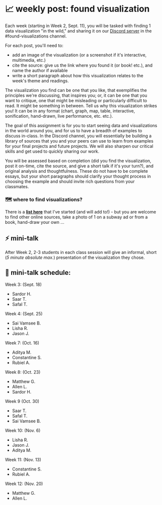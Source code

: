 # 📈 weekly post: found visualization

Each week (starting in Week 2, Sept. 11), you will be tasked with finding 1 data visualization "in the wild," and sharing it on our [Discord server](https://github.com/mab253/dataviz_fall24/blob/main/discord.md) in the #found-visualizations channel.

For each post, you'll need to:
- add an image of the visualization (or a screenshot if it's interactive, multimedia, etc.)
- cite the source: give us the link where you found it (or book! etc.), and name the author if available
- write a short paragraph about how this visualization relates to the week's theme and readings.

The visualization you find can be one that you like, that exemplifies the principles we're discussing, that inspires you; or, it can be one that you want to critique, one that might be misleading or particularly difficult to read. It might be something in between. Tell us why this visualization strikes you! It can be in any format (chart, graph, map, table, interactive, sonification, hand-drawn, live performance, etc. etc.).

The goal of this assignment is for you to start seeing data and visualizations in the world around you, and for us to have a breadth of examples to discuss in-class. In the Discord channel, you will essentially be building a library of sources that you and your peers can use to learn from examples for your final projects and future projects. We will also sharpen our critical skills and get used to quickly sharing our work.

You will be assessed based on completion (did you find the visualization, post it on-time, cite the source, and give a short talk if it's your turn?), and original analysis and thoughtfulness. These do not have to be complete essays, but your short paragraphs should clarify your thought process in choosing the example and should invite rich questions from your classmates.

### 🗺️ where to find visualizations?

There is a **[list here](https://github.com/mab253/dataviz_fall24/blob/main/sources-list.md)** that I've started (and will add to!) - but you are welcome to find other online sources, take a photo of 1 on a subway ad or from a book, hand-draw your own ...

## ⚡️ mini-talk

After Week 2, 2-3 students in each class session will give an informal, short (_5 minute absolute max._) presentation of the visualization they chose. 

## 📆 mini-talk schedule:

Week 3: (Sept. 18)
- Sardor H.
- Saar T.
- Safal T.

Week 4: (Sept. 25)
- Sai Vamsee B.
- Lisha R.
- Jason J.

Week 7: (Oct. 16)
- Aditya M.
- Constantine S.
- Rubiel A.

Week 8: (Oct. 23)
- Matthew G.
- Allen L.
- Sardor H.

Week 9 (Oct. 30)
- Saar T.
- Safal T.
- Sai Vamsee B.

Week 10: (Nov. 6)
- Lisha R.
- Jason J.
- Aditya M.

Week 11: (Nov. 13)
- Constantine S.
- Rubiel A.

Week 12: (Nov. 20)
- Matthew G.
- Allen L.
